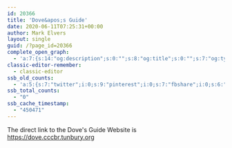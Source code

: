 ```yaml
---
id: 20366
title: 'Dove&apos;s Guide'
date: 2020-06-11T07:25:31+00:00
author: Mark Elvers
layout: single
guid: /?page_id=20366
complete_open_graph:
  - 'a:7:{s:14:"og:description";s:0:"";s:8:"og:title";s:0:"";s:7:"og:type";s:0:"";s:12:"twitter:card";s:7:"summary";s:15:"twitter:creator";s:0:"";s:19:"twitter:description";s:0:"";s:8:"og:image";s:0:"";}'
classic-editor-remember:
  - classic-editor
ssb_old_counts:
  - 'a:5:{s:7:"twitter";i:0;s:9:"pinterest";i:0;s:7:"fbshare";i:0;s:6:"reddit";i:0;s:6:"tumblr";N;}'
ssb_total_counts:
  - "0"
ssb_cache_timestamp:
  - "450471"
---
```

The direct link to the Dove&apos;s Guide Website is <https://dove.cccbr.tunbury.org>
